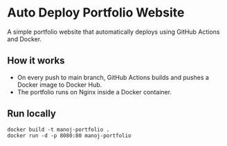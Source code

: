 # Auto Deploy Portfolio Website

A simple portfolio website that automatically deploys using GitHub Actions and Docker.

## How it works
- On every push to main branch, GitHub Actions builds and pushes a Docker image to Docker Hub.
- The portfolio runs on Nginx inside a Docker container.

## Run locally
```
docker build -t manoj-portfolio .
docker run -d -p 8080:80 manoj-portfolio
```

